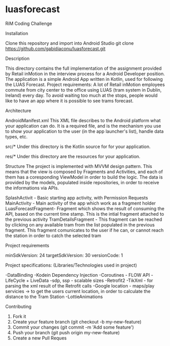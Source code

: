 # luasforecast
RiM Coding Challenge


Installation

Clone this repository and import into Android Studio
git clone https://github.com/gabidiaconu/luasforecast.git

Description 

This directory contains the full implementation of the assignment 
provided by Retail inMotion in the interview process for a Android Developer
position. The application is a simple Android App written in Kotlin, used for 
following the LUAS Forecast.
Project requirements: A lot of Retail inMotion employees commute from city center to the office using LUAS (tram
system in Dublin, Ireland) every day. To avoid waiting too much at the stops, people would
like to have an app where it is possible to see trams forecast.

Architecture

AndroidManifest.xml
This XML file describes to the Android platform what your application can do.
It is a required file, and is the mechanism you use to show your application
to the user (in the app launcher's list), handle data types, etc.


src/*
Under this directory is the Kotlin source for for your application.

res/*
Under this directory are the resources for your application.

Structure 
The project  is implemented with MVVM design pattern. This means that the view is composed by Fragments and Activities, 
and each of them has a coresponding ViewModel in order to build the logic. The data is provided by the models, populated inside 
repositories, in order to receive the informations via APIs.

SplashActivit - Basic starting app activity, with Permission Requests
MainActivity - Main activity of the app which work as a fragment holder
LuasForecastFragment- Fragment which shows the result of consuming the API, 
    based on the current time stamp. This is the intial fragment attached to the 
    previous activity
TramDetailsFragment - This fragment can be reached by clicking on any available 
    tram from the list populated in the previous fragment. This fragment comunicates
    to the user if he can, or cannot reach the station in order to catch the selected tram

Project requirements

minSdkVersion: 24
targetSdkVersion: 30
versionCode: 1

Project specifications:
(Libraries/Technologies used in project)

-DataBinding
-Kodein Dependency Injection
-Coroutines - FLOW API
-LifeCycle + LiveData
-sdp, ssp - scalable sizes
-Retrofit2
-TikXml - for parsing the xml result of the Retrofit calls
-Google location - maps/play servicies -> to get the users current location, in order to calculate the distance to the Tram Station
-LottieAnimations


Contributing

1. Fork it
2. Create your feature branch (git checkout -b my-new-feature)
3. Commit your changes (git commit -m 'Add some feature')
4. Push your branch (git push origin my-new-feature)
5. Create a new Pull Reques
